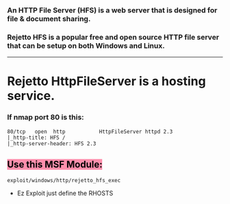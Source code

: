 ### **An HTTP File Server (HFS) is a web server that is designed for file & document  sharing.**

### **Rejetto HFS is a popular free and open source HTTP file server that can be setup on both Windows and Linux.**

---

#  Rejetto HttpFileServer is a hosting service.

### **If nmap port 80 is this:**
	80/tcp   open  http           HttpFileServer httpd 2.3
	|_http-title: HFS /
	|_http-server-header: HFS 2.3


## **<mark style="background: #FF5582A6;">Use this MSF Module:**</mark>


`exploit/windows/http/rejetto_hfs_exec`  

- Ez Exploit just define the RHOSTS